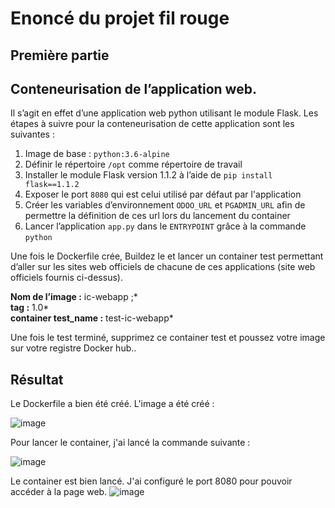 ﻿# Enoncé du projet fil rouge
## Première partie
## **Conteneurisation de l’application web.**

Il s’agit en effet d’une application web python utilisant le module Flask. Les étapes à suivre pour la conteneurisation de cette application sont les suivantes :

1.  Image de base :  `python:3.6-alpine`
2.  Définir le répertoire  `/opt`  comme répertoire de travail
3.  Installer le module Flask version 1.1.2 à l’aide de  `pip install flask==1.1.2`
4.  Exposer le port  `8080`  qui est celui utilisé par défaut par l'application
5.  Créer les variables d’environnement  `ODOO_URL`  et  `PGADMIN_URL`  afin de permettre la définition de ces url lors du lancement du container
6.  Lancer l’application  `app.py`  dans le  `ENTRYPOINT`  grâce à la commande  `python`

Une fois le Dockerfile crée, Buildez le et lancer un container test permettant d’aller sur les sites web officiels de chacune de ces applications (site web officiels fournis ci-dessus).

**Nom de l’image :**  ic-webapp ;*  
**tag :**  1.0*  
**container test_name :**  test-ic-webapp*

Une fois le test terminé, supprimez ce container test et poussez votre image sur votre registre Docker hub..

## Résultat
Le Dockerfile a bien été créé.
L'image a été créé : 


![image](https://user-images.githubusercontent.com/88394820/214951209-65e9be33-236d-4d0e-830a-4285d0f44714.png)


Pour lancer le container, j'ai lancé la commande suivante : 

![image](https://user-images.githubusercontent.com/88394820/214951487-c3f94c65-4a0e-4b16-b63f-deb68acdaf71.png)

Le container est bien lancé. J'ai configuré le port 8080 pour pouvoir accéder à la page web.
![image](https://user-images.githubusercontent.com/88394820/214952035-af4640ea-b3db-4802-93af-47b3dd8a7523.png)

